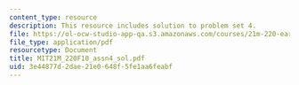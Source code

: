 ```yaml
---
content_type: resource
description: This resource includes solution to problem set 4.
file: https://ol-ocw-studio-app-qa.s3.amazonaws.com/courses/21m-220-early-music-fall-2010/3e44877d2dae21e0648f5fe1aa6feabf_MIT21M_220F10_assn4_sol.pdf
file_type: application/pdf
resourcetype: Document
title: MIT21M_220F10_assn4_sol.pdf
uid: 3e44877d-2dae-21e0-648f-5fe1aa6feabf
---
```

